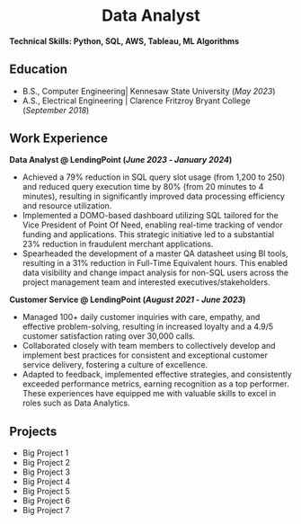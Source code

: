 # <center>Data Analyst</center>

#### Technical Skills: Python, SQL, AWS, Tableau, ML Algorithms

## Education
- B.S., Computer Engineering| Kennesaw State University (_May 2023_)
- A.S., Electrical Engineering | Clarence Fritzroy Bryant College (_September 2018_)

## Work Experience
**Data Analyst @ LendingPoint (_June 2023_ - _January 2024_)**
- Achieved a 79% reduction in SQL query slot usage (from 1,200 to 250) and reduced query execution time by 80% (from 20 minutes to 4 minutes), resulting in significantly improved data processing efficiency and resource utilization.
- Implemented a DOMO-based dashboard utilizing SQL tailored for the Vice President of Point Of Need, enabling real-time tracking of vendor funding and applications. This strategic initiative led to a substantial 23% reduction in fraudulent merchant applications. 
- Spearheaded the development of a master QA datasheet using BI tools, resulting in a 31% reduction in Full-Time Equivalent hours. This enabled data visibility and change impact analysis for non-SQL users across the project management team and interested executives/stakeholders. 

**Customer Service @ LendingPoint (_August 2021_ - _June 2023_)**
- Managed 100+ daily customer inquiries with care, empathy, and effective problem-solving, resulting in increased loyalty and a 4.9/5 customer satisfaction rating over 30,000 calls.
- Collaborated closely with team members to collectively develop and implement best practices for consistent and exceptional customer service delivery, fostering a culture of excellence.
- Adapted to feedback, implemented effective strategies, and consistently exceeded performance metrics, earning recognition as a top performer. These experiences have equipped me with valuable skills to excel in roles such as Data Analytics.

## Projects
- Big Project 1
- Big Project 2
- Big Project 3
- Big Project 4
- Big Project 5
- Big Project 6
- Big Project 7
